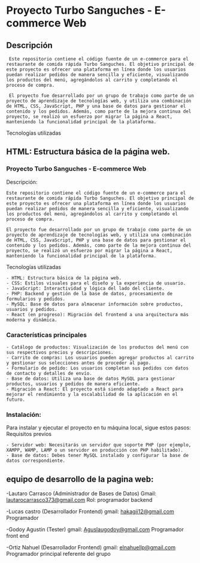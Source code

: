 # Proyecto Turbo Sanguches - E-commerce Web
## Descripción

     Este repositorio contiene el código fuente de un e-commerce para el restaurante de comida rápida Turbo Sanguches. El objetivo principal de este proyecto es ofrecer una plataforma en línea donde los usuarios puedan realizar pedidos de manera sencilla y eficiente, visualizando los productos del menú, agregándolos al carrito y completando el proceso de compra.

     El proyecto fue desarrollado por un grupo de trabajo como parte de un proyecto de aprendizaje de tecnologías web, y utiliza una combinación de HTML, CSS, JavaScript, PHP y una base de datos para gestionar el contenido y los pedidos. Además, como parte de la mejora continua del proyecto, se realizó un esfuerzo por migrar la página a React, manteniendo la funcionalidad principal de la plataforma.
Tecnologías utilizadas
##  HTML: Estructura básica de la página web.
### Proyecto Turbo Sanguches - E-commerce Web
Descripción:

    Este repositorio contiene el código fuente de un e-commerce para el restaurante de comida rápida Turbo Sanguches. El objetivo principal de este proyecto es ofrecer una plataforma en línea donde los usuarios puedan realizar pedidos de manera sencilla y eficiente, visualizando los productos del menú, agregándolos al carrito y completando el proceso de compra.

    El proyecto fue desarrollado por un grupo de trabajo como parte de un proyecto de aprendizaje de tecnologías web, y utiliza una combinación de HTML, CSS, JavaScript, PHP y una base de datos para gestionar el contenido y los pedidos. Además, como parte de la mejora continua del proyecto, se realizó un esfuerzo por migrar la página a React, manteniendo la funcionalidad principal de la plataforma.
Tecnologías utilizadas

    - HTML: Estructura básica de la página web.
    - CSS: Estilos visuales para el diseño y la experiencia de usuario.
    - JavaScript: Interactividad y lógica del lado del cliente.
    - PHP: Backend y gestión de la base de datos, procesamiento de formularios y pedidos.
    - MySQL: Base de datos para almacenar información sobre productos, usuarios y pedidos.
    - React (en progreso): Migración del frontend a una arquitectura más moderna y dinámica.

### Características principales

    - Catálogo de productos: Visualización de los productos del menú con sus respectivos precios y descripciones.
    - Carrito de compras: Los usuarios pueden agregar productos al carrito y gestionar sus selecciones antes de proceder al pago.
    - Formulario de pedido: Los usuarios completan sus pedidos con datos de contacto y detalles de envío.
    - Base de datos: Utiliza una base de datos MySQL para gestionar productos, usuarios y pedidos de manera eficiente.
    - Migración a React: El proyecto está siendo adaptado a React para mejorar el rendimiento y la escalabilidad de la aplicación en el futuro.

### Instalación:

Para instalar y ejecutar el proyecto en tu máquina local, sigue estos pasos:
Requisitos previos

    - Servidor web: Necesitarás un servidor que soporte PHP (por ejemplo, XAMPP, WAMP, LAMP o un servidor en producción con PHP habilitado).
    - Base de datos: Debes tener MySQL instalado y configurar la base de datos correspondiente.


## equipo de desarrollo de la pagina web:

-Lautaro Carrasco (Administrador de Bases de Datos)
Gmail: lautarocarrasco373@gmail.com 
Rol: programador backend


-Lucas castro (Desarrollador Frontend)
gmail: hakagii12@gmail.com 
Programador


-Godoy Agustin (Tester)
gmail: Aguslaugodoy@gmail.com
Programador front end


-Ortiz Nahuel (Desarrollador Frontend)
gmail: elnahuellp@gmail.com
Programador principal referente del grupo
